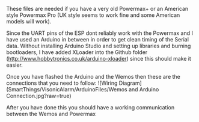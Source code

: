 These files are needed if you have a very old Powermax+ or an American style Powermax Pro (UK style seems to work fine and some American models will work).

Since the UART pins of the ESP dont reliably work with the Powermax and I have used an Arduino in between in order to get clean timing of the Serial data. Without installing Arduino Studio and setting up libraries and burning bootloaders, I have added XLoader into the Github folder (http://www.hobbytronics.co.uk/arduino-xloader) since this should make it easier.

Once you have flashed the Arduino and the Wemos then these are the connections that you need to follow:
![Wiring Diagram](SmartThings/VisonicAlarm/ArduinoFiles/Wemos and Arduino Connection.jpg?raw=true)

After you have done this you should have a working communication between the Wemos and Powermax
